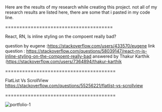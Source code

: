 Here are the results of my research while creating this project.
not all of my research results are listed here, there are some that i pasted in my code line.

======================================

React, RN, Is inline styling on the compoent really bad?

question by eugene :https://stackoverflow.com/users/433570/eugene
link question : https://stackoverflow.com/questions/58039147/react-rn-is-inline-styling-on-the-compoent-really-bad
answered by Thakur Karthik :https://stackoverflow.com/users/7364894/thakur-karthik

=======================================

FlatList Vs ScrollView
https://stackoverflow.com/questions/55256221/flatlist-vs-scrollview

=======================================


![portfolio-1](https://user-images.githubusercontent.com/95860539/219832605-c70520e4-aa06-44a1-bf65-be5fe86c22ee.png)

